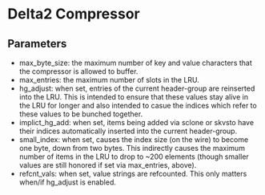 
Delta2 Compressor
=================


Parameters
----------

* max_byte_size: the maximum number of key and value characters that the compressor is allowed to buffer.
* max_entries: the maximum number of slots in the LRU.
* hg_adjust: when set, entries of the current header-group are reinserted into the LRU. This is intended to ensure that these values stay alive in the LRU for longer and also intended to casue the indices which refer to these values to be bunched together.
* implict_hg_add: when set, items being added via sclone or skvsto have their indices automatically inserted into the current header-group.
* small_index: when set, causes the index size (on the wire) to become one byte, down from two bytes.  This indirectly causes the maximum number of items in the LRU to drop to ~200 elements (though smaller values are still honored if set via max_entries, above).
* refcnt_vals: when set, value strings are refcounted. This only matters when/if hg_adjust is enabled.
